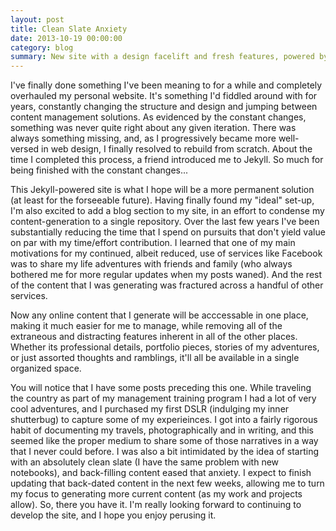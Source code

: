 ```yaml
---
layout: post
title: Clean Slate Anxiety
date: 2013-10-19 00:00:00
category: blog
summary: New site with a design facelift and fresh features, powered by Jekyll
---
```


<p>I've finally done something I've been meaning to for a while and completely overhauled my personal website. It's something I'd fiddled around with for years, constantly changing the structure and design and jumping between content management solutions. As evidenced by the constant changes, something was never quite right about any given iteration. There was always something missing, and, as I progressively became more well-versed in web design, I finally resolved to rebuild from scratch. About the time I completed this process, a friend introduced me to Jekyll. So much for being finished with the constant changes...</p>
<p>This Jekyll-powered site is what I hope will be a more permanent solution (at least for the forseeable future). Having finally found my "ideal" set-up, I'm also excited to add a blog section to my site, in an effort to condense my content-generation to a single repository. Over the last few years I've been substantially reducing the time that I spend on pursuits that don't yield value on par with my time/effort contribution. I learned that one of my main motivations for my continued, albeit reduced, use of services like Facebook was to share my life adventures with friends and family (who always bothered me for more regular updates when my posts waned). And the rest of the content that I was generating was fractured across a handful of other services.</p>
<p>Now any online content that I generate will be acccessable in one place, making it much easier for me to manage, while removing all of the extraneous and distracting features inherent in all of the other places. Whether its professional details, portfolio pieces, stories of my adventures, or just assorted thoughts and ramblings, it'll all be available in a single organized space.</p>
<p>You will notice that I have some posts preceding this one. While traveling the country as part of my management training program I had a lot of very cool adventures, and I purchased my first DSLR (indulging my inner shutterbug) to capture some of my experieinces. I got into a fairly rigorous habit of documenting my travels, photographically and in writing, and this seemed like the proper medium to share some of those narratives in a way that I never could before. I was also a bit intimidated by the idea of starting with an absolutely clean slate (I have the same problem with new notebooks), and back-filling content eased that anxiety. I expect to finish updating that back-dated content in the next few weeks, allowing me to turn my focus to generating more current content (as my work and projects allow). So, there you have it. I'm really looking forward to continuing to develop the site, and I hope you enjoy perusing it.</p>